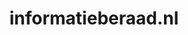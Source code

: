 ---
layout: post
title:  "informatieberaad.nl"
internal_url:  "/dutchgov/informatieberaad.nl.html"
subdomains_count: 2
all_subdomains_count: 2
urls_count: 2
ssl_rank: 0
http_rank: 75
url_link: /data/informatieberaad.nl/urls.txt
all_subdomains_link: /data/informatieberaad.nl/all_subdomains.txt
subdomains_link: /data/informatieberaad.nl/subdomains.txt
categories: dutchgov
---